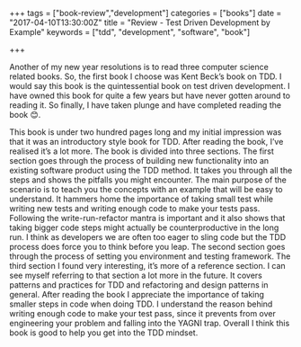 +++
tags = ["book-review","development"]
categories = ["books"]
date = "2017-04-10T13:30:00Z"
title = "Review - Test Driven Development by Example"
keywords = ["tdd", "development", "software", "book"]

+++

Another of my new year resolutions is to read three computer science related books. So, the first book I choose was Kent Beck’s book on TDD. I would say this book is the quintessential book on test driven development. I have owned this book for quite a few years but have never gotten around to reading it. So finally, I have taken plunge and have completed reading the book 😊.

<!--more-->

This book is under two hundred pages long and my initial impression was that it was an introductory style book for TDD. After reading the book, I’ve realised it’s a lot more. The book is divided into three sections. The first section goes through the process of building new functionality into an existing software product using the TDD method. It takes you through all the steps and shows the pitfalls you might encounter. The main purpose of the scenario is to teach you the concepts with an example that will be easy to understand. It hammers home the importance of taking small test while writing new tests and writing enough code to make your tests pass. Following the write-run-refactor mantra is important and it also shows that taking bigger code steps might actually be counterproductive in the long run. I think as developers we are often too eager to sling code but the TDD process does force you to think before you leap. The second section goes through the process of setting you environment and testing framework. The third section I found very interesting, it’s more of a reference section. I can see myself referring to that section a lot more in the future. It covers patterns and practices for TDD and refactoring and design patterns in general.
After reading the book I appreciate the importance of taking smaller steps in code when doing TDD. I understand the reason behind writing enough code to make your test pass, since it prevents from over engineering your problem and falling into the YAGNI trap. Overall I think this book is good to help you get into the TDD mindset.
